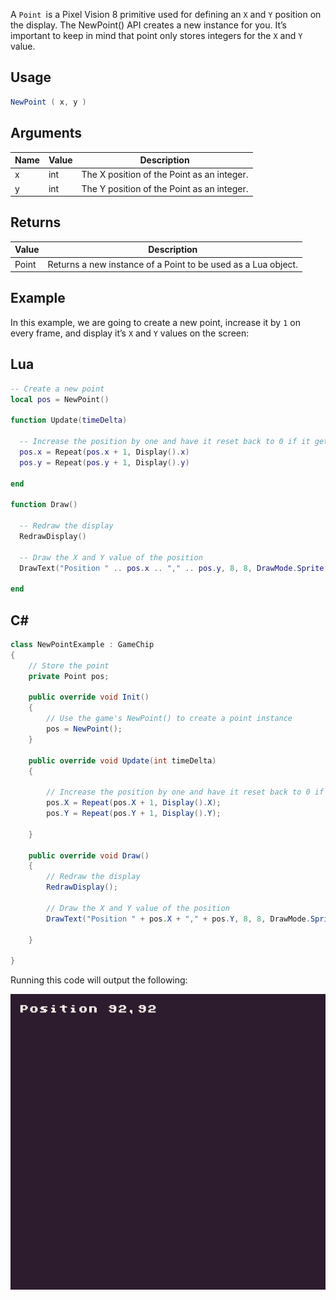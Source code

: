 A `Point `is a Pixel Vision 8 primitive used for defining an `X` and `Y` position on the display. The NewPoint() API creates a new instance for you. It’s important to keep in mind that point only stores integers for the `X` and `Y` value. 

## Usage

```csharp
NewPoint ( x, y )
```

## Arguments

| Name | Value | Description                                 |
|------|-------|---------------------------------------------|
| x    | int   | The X position of the Point as an integer\. |
| y    | int   | The Y position of the Point as an integer\. |

## Returns

| Value | Description                                                    |
|-------|----------------------------------------------------------------|
| Point | Returns a new instance of a Point to be used as a Lua object\. |

## Example

In this example, we are going to create a new point, increase it by `1` on every frame, and display it’s `X` and `Y` values on the screen:



## Lua

```lua
-- Create a new point
local pos = NewPoint()

function Update(timeDelta)

  -- Increase the position by one and have it reset back to 0 if it gets bigger than the display's boundaries
  pos.x = Repeat(pos.x + 1, Display().x)
  pos.y = Repeat(pos.y + 1, Display().y)

end

function Draw()

  -- Redraw the display
  RedrawDisplay()

  -- Draw the X and Y value of the position
  DrawText("Position " .. pos.x .. "," .. pos.y, 8, 8, DrawMode.Sprite, "large", 15)

end
```



## C#

```csharp
class NewPointExample : GameChip
{
    // Store the point
    private Point pos;

    public override void Init()
    {
        // Use the game's NewPoint() to create a point instance
        pos = NewPoint();
    }

    public override void Update(int timeDelta)
    {

        // Increase the position by one and have it reset back to 0 if it gets bigger than the display's boundaries
        pos.X = Repeat(pos.X + 1, Display().X);
        pos.Y = Repeat(pos.Y + 1, Display().Y);

    }

    public override void Draw()
    {
        // Redraw the display
        RedrawDisplay();

        // Draw the X and Y value of the position
        DrawText("Position " + pos.X + "," + pos.Y, 8, 8, DrawMode.Sprite, "large", 15);

    }

}
```




Running this code will output the following:

![image alt text](images/NewPointOutput_image_0.png)


